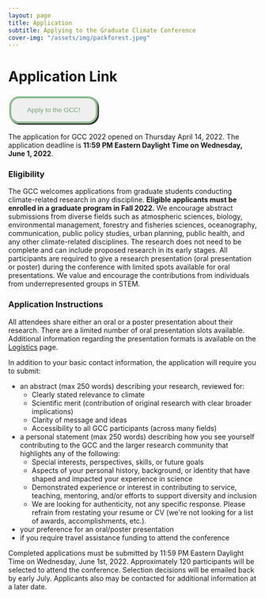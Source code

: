```yaml
---
layout: page
title: Application
subtitle: Applying to the Graduate Climate Conference
cover-img: "/assets/img/packforest.jpeg"
---
```


# Application Link

<style>
.button {
  border: none;
  color: #75A075;
  padding: 1rem 2rem;
  text-align: center;
  text-decoration: none;
  display: inline-block;
  margin: 4px 2px;
  transition-duration: 0.3s;
  cursor: pointer;
  background-color: light-gray; 
  border: 4px solid #8FBC8F;
  border-radius: 20px;
  box-shadow: 2px 2px 2px black;
}

.button:hover {
  background-color: #8FBC8F;
  color: #0085A1;
  box-shadow: 2px 2px 2px black;
  text-decoration: underline;
}
</style>
<a target="_blank" href="https://docs.google.com/forms/d/e/1FAIpQLSdX2t4XdsJhbMjS5fLU9Q7ar_yZ8a0C-X_owvRt9X8P3d6zaw/viewform">
<button class="button">Apply to the GCC!</button></a>

The application for GCC 2022 opened on Thursday April 14, 2022. The application deadline is __11:59 PM Eastern Daylight Time on Wednesday, June 1, 2022__.

### Eligibility

The GCC welcomes applications from graduate students conducting climate-related research in any discipline. __Eligible applicants must be enrolled in a graduate program in Fall 2022.__ We encourage abstract submissions from diverse fields such as atmospheric sciences, biology, environmental management, forestry and fisheries sciences, oceanography, communication, public policy studies, urban planning, public health, and any other climate-related disciplines. The research does not need to be complete and can include proposed research in its early stages. All participants are required to give a research presentation (oral presentation or poster) during the conference with limited spots available for oral presentations. We value and encourage the contributions from individuals from underrepresented groups in STEM.

### Application Instructions

All attendees share either an oral or a poster presentation about their research. There are a limited number of oral presentation slots available. Additional information regarding the presentation formats is available on the [Logistics](https://graduateclimateconference.github.io/logistics/) page.

In addition to your basic contact information, the application will require you to submit:
- an abstract (max 250 words) describing your research, reviewed for:
    - Clearly stated relevance to climate 
    - Scientific merit (contribution of original research with clear broader implications)
    - Clarity of message and ideas
    - Accessibility to all GCC participants (across many fields)
- a personal statement (max 250 words) ​describing how you see yourself contributing to the GCC and the larger research community that highlights any of the following:
    - Special interests, perspectives, skills, or future goals
    - Aspects of your personal history, background, or identity that have shaped and impacted your experience in science
    - Demonstrated experience or interest in contributing to service, teaching, mentoring, and/or efforts to support diversity and inclusion
    - We are looking for authenticity, not any specific response. Please refrain from restating your resume or CV (we're not looking for a list of awards, accomplishments, etc.).
- your preference for an oral/poster presentation
- if you require travel assistance funding to attend the conference

Completed applications must be submitted by 11:59 PM Eastern Daylight Time on Wednesday, June 1st, 2022. Approximately 120 participants will be selected to attend the conference. Selection decisions will be emailed back by early July. Applicants also may be contacted for additional information at a later date.